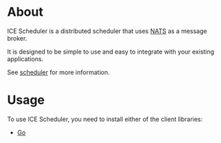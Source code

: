 # About

ICE Scheduler is a distributed scheduler that uses [NATS](https://nats.io) as a message broker.

It is designed to be simple to use and easy to integrate with your existing applications.

See [scheduler](https://github.com/3lvia/ice-scheduler/scheduler) for more information.

# Usage

To use ICE Scheduler, you need to install either of the client libraries:

- [Go](https://github.com/3lvia/ice-scheduler/scheduler-go)